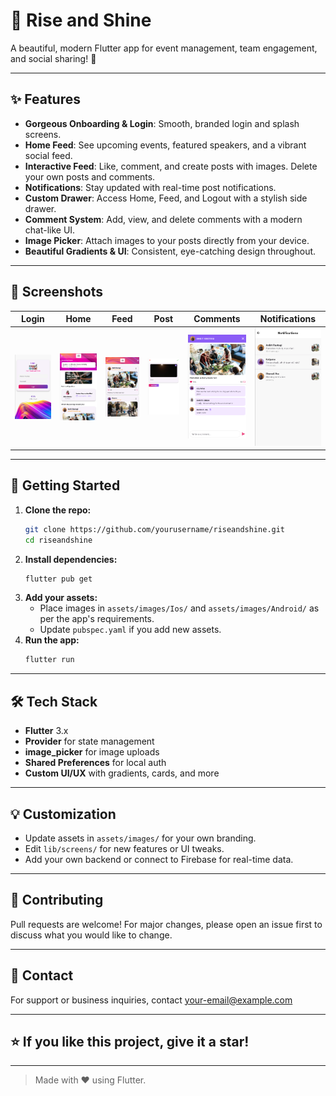 # 🌅 Rise and Shine

A beautiful, modern Flutter app for event management, team engagement, and social sharing! 🚀

---

## ✨ Features

- **Gorgeous Onboarding & Login**: Smooth, branded login and splash screens.
- **Home Feed**: See upcoming events, featured speakers, and a vibrant social feed.
- **Interactive Feed**: Like, comment, and create posts with images. Delete your own posts and comments.
- **Notifications**: Stay updated with real-time post notifications.
- **Custom Drawer**: Access Home, Feed, and Logout with a stylish side drawer.
- **Comment System**: Add, view, and delete comments with a modern chat-like UI.
- **Image Picker**: Attach images to your posts directly from your device.
- **Beautiful Gradients & UI**: Consistent, eye-catching design throughout.

---

## 📱 Screenshots

| Login | Home | Feed | Post | Comments | Notifications |
|-------|------|------|------|----------|---------------|
| ![Login](assets/screenshots/login.png) | ![Home](assets/screenshots/home.png) | ![Feed](assets/screenshots/feed.png) | ![Post](assets/screenshots/post.png) | ![Comments](assets/screenshots/comments.png) | ![Notifications](assets/screenshots/notifications.png) |

---

## 🚀 Getting Started

1. **Clone the repo:**
   ```bash
   git clone https://github.com/yourusername/riseandshine.git
   cd riseandshine
   ```
2. **Install dependencies:**
   ```bash
   flutter pub get
   ```
3. **Add your assets:**
   - Place images in `assets/images/Ios/` and `assets/images/Android/` as per the app's requirements.
   - Update `pubspec.yaml` if you add new assets.
4. **Run the app:**
   ```bash
   flutter run
   ```

---

## 🛠️ Tech Stack
- **Flutter** 3.x
- **Provider** for state management
- **image_picker** for image uploads
- **Shared Preferences** for local auth
- **Custom UI/UX** with gradients, cards, and more

---

## 💡 Customization
- Update assets in `assets/images/` for your own branding.
- Edit `lib/screens/` for new features or UI tweaks.
- Add your own backend or connect to Firebase for real-time data.

---

## 🤝 Contributing
Pull requests are welcome! For major changes, please open an issue first to discuss what you would like to change.

---

## 📧 Contact
For support or business inquiries, contact [your-email@example.com](mailto:your-email@example.com)

---

## ⭐ If you like this project, give it a star!

---

> Made with ❤️ using Flutter.
